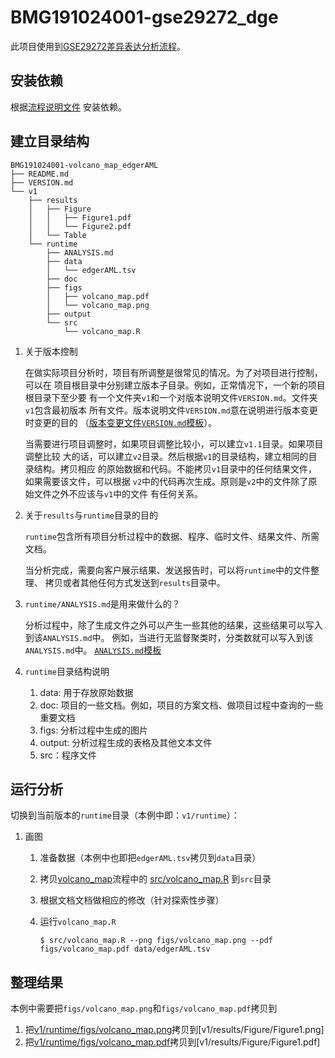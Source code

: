 # BMG191024001-gse29272_dge

此项目使用到[GSE29272差异表达分析流程](https://github.com/sxropensource/gse29272_dge)。

## 安装依赖

根据[流程说明文件](https://github.com/sxropensource/gse29272_dge/blob/master/README.md)
安装依赖。
    
## 建立目录结构

```
BMG191024001-volcano_map_edgerAML
├── README.md
├── VERSION.md
└── v1
    ├── results
    │   ├── Figure
    │   │   ├── Figure1.pdf
    │   │   └── Figure2.pdf
    │   └── Table
    └── runtime
        ├── ANALYSIS.md
        ├── data
        │   └── edgerAML.tsv
        ├── doc
        ├── figs
        │   ├── volcano_map.pdf
        │   └── volcano_map.png
        ├── output
        └── src
            └── volcano_map.R
```

1. 关于版本控制
    
    在做实际项目分析时，项目有所调整是很常见的情况。为了对项目进行控制，可以在
    项目根目录中分别建立版本子目录。例如，正常情况下，一个新的项目根目录下至少要
    有一个文件夹`v1`和一个对版本说明文件`VERSION.md`。文件夹`v1`包含最初版本
    所有文件。版本说明文件`VERSION.md`意在说明进行版本变更时变更的目的
    （[版本变更文件`VERSION.md`模板](VERSION.md)）。
    
    当需要进行项目调整时，如果项目调整比较小，可以建立`v1.1`目录。如果项目调整比较
    大的话，可以建立`v2`目录。然后根据`v1`的目录结构，建立相同的目录结构。拷贝相应
    的原始数据和代码。不能拷贝`v1`目录中的任何结果文件，如果需要该文件，可以根据
    `v2`中的代码再次生成。原则是`v2`中的文件除了原始文件之外不应该与`v1`中的文件
    有任何关系。
    
2. 关于`results`与`runtime`目录的目的

    `runtime`包含所有项目分析过程中的数据、程序、临时文件、结果文件、所需文档。
    
    当分析完成，需要向客户展示结果、发送报告时，可以将`runtime`中的文件整理、
    拷贝或者其他任何方式发送到`results`目录中。
    
3. `runtime/ANALYSIS.md`是用来做什么的？

    分析过程中，除了生成文件之外可以产生一些其他的结果，这些结果可以写入到该`ANALYSIS.md`中。
    例如，当进行无监督聚类时，分类数就可以写入到该`ANALYSIS.md`中。
    [`ANALYSIS.md`模板](v1/runtime/ANALYSIS.md)
    
4. `runtime`目录结构说明

    1. data: 用于存放原始数据
    2. doc: 项目的一些文档。例如，项目的方案文档、做项目过程中查询的一些重要文档
    3. figs: 分析过程中生成的图片
    4. output: 分析过程生成的表格及其他文本文件
    5. src：程序文件

## 运行分析

切换到当前版本的`runtime`目录（本例中即：`v1/runtime`）：

1. 画图

    1. 准备数据（本例中也即把`edgerAML.tsv`拷贝到`data`目录）
    2. 拷贝[volcano_map](https://github.com/sxropensource/volcano_map)流程中的
    [src/volcano_map.R](https://github.com/sxropensource/volcano_map/blob/master/src/volcano_map.R)
    到`src`目录
    3. 根据文档文档做相应的修改（针对探索性步骤）
    4. 运行`volcano_map.R`
    
        ```
        $ src/volcano_map.R --png figs/volcano_map.png --pdf figs/volcano_map.pdf data/edgerAML.tsv
        ```
        
## 整理结果

本例中需要把`figs/volcano_map.png`和`figs/volcano_map.pdf`拷贝到

1. 把[v1/runtime/figs/volcano_map.png](v1/runtime/figs/volcano_map.png)拷贝到[v1/results/Figure/Figure1.png]
1. 把[v1/runtime/figs/volcano_map.pdf](v1/runtime/figs/volcano_map.pdf)拷贝到[v1/results/Figure/Figure1.pdf]
